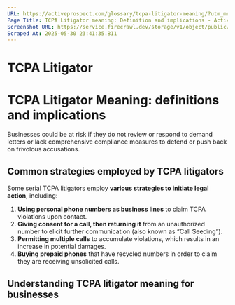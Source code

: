 ```yaml
---
URL: https://activeprospect.com/glossary/tcpa-litigator-meaning/?utm_medium=Email&utm_source=Website&utm_campaign=AP-Email-InsideCBM-Jan
Page Title: TCPA Litigator meaning: Definition and implications - ActiveProspect
Screenshot URL: https://service.firecrawl.dev/storage/v1/object/public/media/screenshot-b6f370b1-a276-49a9-a777-404ebf7474e8.png
Scraped At: 2025-05-30 23:41:35.811
---
```

# TCPA Litigator

# TCPA Litigator Meaning: definitions and implications


Businesses could be at risk if they do not review or respond to demand letters or lack comprehensive compliance measures to defend or push back on frivolous accusations.


## Common strategies employed by TCPA litigators

Some serial TCPA litigators employ **various strategies to initiate legal action**, including:

1. **Using personal phone numbers as business lines** to claim TCPA violations upon contact.
2. **Giving consent for a call, then returning it** from an unauthorized number to elicit further communication (also known as “Call Seeding”).
3. **Permitting multiple calls** to accumulate violations, which results in an increase in potential damages.
4. **Buying prepaid phones** that have recycled numbers in order to claim they are receiving unsolicited calls.


## Understanding TCPA litigator meaning for businesses




